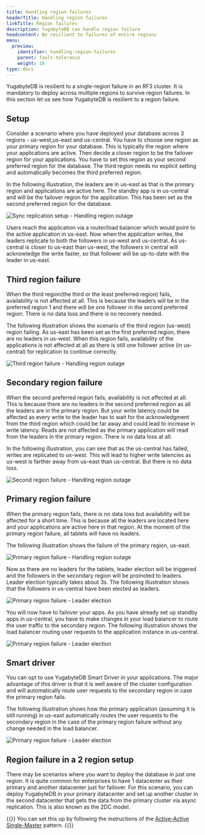 ```yaml
---
title: Handling region failures
headerTitle: Handling region failures
linkTitle: Region failures
description: YugabyteDB can handle region failure
headcontent: Be resilient to failures of entire regions
menu:
  preview:
    identifier: handling-region-failures
    parent: fault-tolerance
    weight: 10
type: docs
---
```


YugabyteDB is resilient to a single-region failure in an RF3 cluster. It is mandatory to deploy across multiple regions to survive region failures. In this section let us see how YugabyteDB is resilient to a region failure.

## Setup

Consider a scenario where you have deployed your database across 3 regions - us-west,us-east and us-central. You have to choose one region as your primary region for your database. This is typically the region where your applications are active. Then decide a closer region to be the failover region for your applications. You have to set this region as your second preferred region for the database. The third region needs no explicit setting and automatically becomes the third preferred region.

In the following illustration, the leaders are in us-east as that is the primary region and applications are active here. The standby app is in us-central and will be the failover region for the application. This has been set as the second preferred region for the database.

![Sync replication setup - Handling region outage
](/images/explore/fault-tolerance/region-failure-setup.png)

Users reach the application via a router/load balancer which would point to the active application in us-east.
Now when the application writes, the leaders replicate to both the followers in us-west and us-central.
As us-central is closer to us-east than us-west, the followers in central will acknowledge the write faster, so that follower will be up-to-date with the leader in us-east.


## Third region failure

When the third region(the third or the least preferred region) fails, availability is not affected at all. This is because the leaders will be in the preferred region 1 and there will be one follower in the second preferred region. There is no data loss and there is no recovery needed.

The following illustration shows the scenario of the third region (us-west) region failing. As us-east has been set as the first preferred region, there are no leaders in us-west. When this region fails, availability of the applications is not affected at all as there is still one follower active (in us-central) for replication to continue correctly.

![Third region failure - Handling region outage
](/images/explore/fault-tolerance/region-failure-third-region.png)

## Secondary region failure

When the second preferred region fails, availability is not affected at all. This is because there are no leaders in the second preferred region as all the leaders are in the primary region. But your write latency could be affected as every write to the leader has to wait for the acknowledgment from the third region which could be far away and could lead to increase in write latency. Reads are not affected as the primary application will read from the leaders in the primary region. There is no data loss at all.

In the following illustration, you can see that as the us-central has failed, writes are replicated to us-west. This will lead to higher write latencies as us-west is farther away from us-east than us-central. But there is no data loss.

![Second region failure - Handling region outage
](/images/explore/fault-tolerance/region-failure-second-region.png)

## Primary region failure

When the primary region fails, there is no data loss but availability will be affected for a short time. This is because all the leaders are located here and your applications are active here in that region. At the moment of the primary region failure, all tablets will have no leaders.

The following illustration shows the failure of the primary region, us-east.

![Primary region failure - Handling region outage
](/images/explore/fault-tolerance/region-failure-primary-region.png)

Now as there are no leaders for the tablets, leader election will be triggered and the followers in the secondary region will be promoted to leaders. Leader election typically takes about 3s. The following illustration shows that the followers in us-central have been elected as leaders.

![Primary region failure - Leader election
](/images/explore/fault-tolerance/primary-failure-leader-election.png)

You will now have to failover your apps. As you have already set up standby apps in us-central, you have to make changes in your load balancer to route the user traffic to the secondary region. The following illustration shows the load balancer routing user requests to the application instance in us-central.

![Primary region failure - Leader election
](/images/explore/fault-tolerance/primary-failure-lb-routing.png)

## Smart driver

You can opt to use YugabyteDB Smart Driver in your applications. The major advantage of this driver is that it is well aware of the cluster configuration and will automatically route user requests to the secondary region in case the primary region fails.

The following illustration shows how the primary application (assuming it is still running) in us-east automatically routes the user requests to the secondary region in the case of the primary region failure without any change needed in the load balancer.

![Primary region failure - Leader election
](/images/explore/fault-tolerance/primary-failure-smart-driver.png)

## Region failure in a 2 region setup

There may be scenarios where you want to deploy the database in just one region. It is quite common for enterprises to have 1 datacenter as their primary and another datacenter just for failover. For this scenario, you can deploy YugabyteDB in your primary datacenter and set up another cluster in the second datacenter that gets the data from the primary cluster via async replication. This is also known as the 2DC model.

{{<tip>}}
You can set this up by following the instructions of the [Active-Active Single-Master](../../../develop/build-global-apps/active-active-single-master) pattern.
{{</tip>}}
